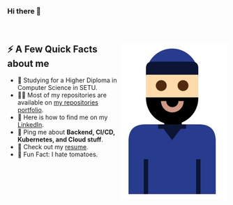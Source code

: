 ### Hi there 👋

</br>
<div>  
  <img width="245px" align="right" src="https://github.com/ki321g/ki321g/blob/main/imgs/me.jpg" />
  <h2>⚡️ A Few Quick Facts about me</h2>
  <ul>
    <li>🧐 Studying for a Higher Diploma in Computer Science in SETU.</li>
    <li>👨‍💻 Most of my repositories are available on <a href="https://github.com/ki321g?tab=repositories">my repositories portfolio</a>.</li>
    <li>📝 Here is how to find me on my <a href="https://www.linkedin.com/in/kierongarvey/">LinkedIn</a>.</li>
    <li>💬 Ping me about <strong>Backend, CI/CD, Kubernetes, and Cloud stuff</strong>.</li>
    <li>📙 Check out my <a href="https://cdn.tomondre.com/TomasOndrejkaCV.pdf">resume</a>.</li>
    <li>🎉 Fun Fact: I hate tomatoes.</li>
  </ul>
</div>
</br>
</br>






<!--
**ki321g/ki321g** is a ✨ _special_ ✨ repository because its `README.md` (this file) appears on your GitHub profile.

Here are some ideas to get you started:

- 🔭 I’m currently working on ...
- 🌱 I’m currently learning ...
- 👯 I’m looking to collaborate on ...
- 🤔 I’m looking for help with ...
- 💬 Ask me about ...
- 📫 How to reach me: ...
- 😄 Pronouns: ...
- ⚡ Fun fact: ...
-->
